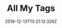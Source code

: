 ---
title: "All My Tags"
date: 2019-12-13T13:21:13.326Z
tags: [ "00 temporary", "ai", "bitcoin", "blogg", "brummundal", "bulma", "css", "debugging", "diverse", "dropshipping", "ecommerce", "economy", "education", "emacs", "favorites private", "finance", "firefox", "git", "google", "graphql", "html", "hugo", "hytter", "javascript", "js plain", "keyboard", "kristensamfunnet", "latest tags", "linux", "lisp", "markdown", "mobil", "mysite", "org", "portfolio", "powershell", "programming", "ruby", "seniiornett", "shortcuts", "skole", "sommer 2019", "spacemacs", "speech", "teknologi", "trading", "uglybugly", "untaged", "video", "vim", "vscode", "web", "windows 10", "youtube"]
draft: false
---